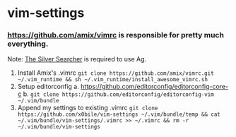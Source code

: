 # vim-settings

### https://github.com/amix/vimrc is responsible for pretty much everything.

Note: [The Silver Searcher](https://github.com/ggreer/the_silver_searcher) is required to use Ag.

1. Install Amix's .vimrc `git clone https://github.com/amix/vimrc.git ~/.vim_runtime && sh ~/.vim_runtime/install_awesome_vimrc.sh`
2. Setup editorconfig
    a. https://github.com/editorconfig/editorconfig-core-c
    b. `git clone https://github.com/editorconfig/editorconfig-vim ~/.vim/bundle`
3. Append my settings to existing .vimrc `git clone https://github.com/x0bile/vim-settings ~/.vim/bundle/temp && cat ~/.vim/bundle/vim-settings/.vimrc >> ~/.vimrc && rm -r ~/.vim/bundle/vim-settings`
